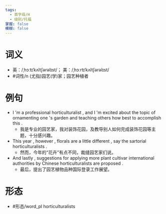 ```yaml
---
tags:
  - 首字母/H
  - 级别/托福
掌握: false
模糊: false
---
```

# 词义
- 英：/ˌhɔːtɪˈkʌltʃərəlɪst/； 美：/ˌhɔːrtɪˈkʌltʃərəlɪst/
- #词性/n  (尤指)园艺(学)家；园艺种植者
# 例句
- I 'm a professional horticulturalist , and I 'm excited about the topic of ornamenting one 's garden and teaching others how best to accomplish this .
	- 我是专业的园艺家，我对装饰花园，及教导别人如何完成装饰花园等主题，十分感兴趣。
- This year , however , florals are a little different , say the sartorial horticulturalists .
	- 然而，今年的“花卉”有点不同，裁缝园艺家们说。
- And lastly , suggestions for applying more plant cultivar international authorities by Chinese horticulturalists are proposed .
	- 最后，提出了园艺植物品种国际登录工作展望。
# 形态
- #形态/word_pl horticulturalists
